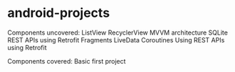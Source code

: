 # android-projects

Components uncovered:
	ListView
	RecyclerView
	MVVM architecture
	SQLite
	REST APIs using Retrofit
	Fragments
	LiveData
	Coroutines
	Using REST APIs using Retrofit
	
Components covered:
	Basic first project
	